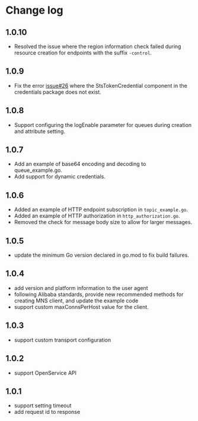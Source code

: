 # Change log

## 1.0.10
- Resolved the issue where the region information check failed during resource creation for endpoints with the suffix `-control`.

## 1.0.9
- Fix the error [issue#26](https://github.com/aliyun/aliyun-mns-go-sdk/issues/26) where the StsTokenCredential component in the credentials package does not exist.

## 1.0.8
- Support configuring the logEnable parameter for queues during creation and attribute setting.

## 1.0.7
- Add an example of base64 encoding and decoding to queue_example.go.
- Add support for dynamic credentials.

## 1.0.6
- Added an example of HTTP endpoint subscription in `topic_example.go`.
- Added an example of HTTP authorization in `http_authorization.go`.
- Removed the check for message body size to allow for larger messages.

## 1.0.5
- update the minimum Go version declared in go.mod to fix build failures.

## 1.0.4
- add version and platform information to the user agent
- following Alibaba standards, provide new recommended methods for creating MNS client, and update the example code
- support custom maxConnsPerHost value for the client.

## 1.0.3

- support custom transport configuration

## 1.0.2

- support OpenService API

## 1.0.1

- support setting timeout
- add request id to response
